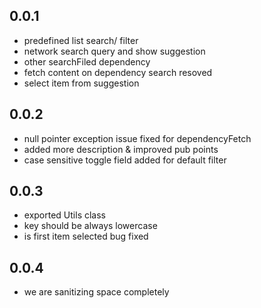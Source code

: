 ## 0.0.1
* predefined list search/ filter
* network search query and show suggestion
* other searchFiled dependency
* fetch content on dependency search resoved
* select item from suggestion

## 0.0.2
* null pointer exception issue fixed for dependencyFetch
* added more description & improved pub points
* case sensitive toggle field added for default filter

## 0.0.3
* exported Utils class
* key should be always lowercase
* is first item selected bug fixed

## 0.0.4
* we are sanitizing space completely
